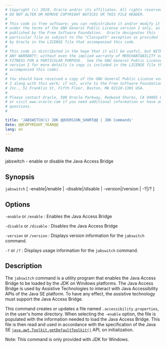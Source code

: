 ```yaml
---
# Copyright (c) 2019, Oracle and/or its affiliates. All rights reserved.
# DO NOT ALTER OR REMOVE COPYRIGHT NOTICES OR THIS FILE HEADER.
#
# This code is free software; you can redistribute it and/or modify it
# under the terms of the GNU General Public License version 2 only, as
# published by the Free Software Foundation.  Oracle designates this
# particular file as subject to the "Classpath" exception as provided
# by Oracle in the LICENSE file that accompanied this code.
#
# This code is distributed in the hope that it will be useful, but WITHOUT
# ANY WARRANTY; without even the implied warranty of MERCHANTABILITY or
# FITNESS FOR A PARTICULAR PURPOSE.  See the GNU General Public License
# version 2 for more details (a copy is included in the LICENSE file that
# accompanied this code).
#
# You should have received a copy of the GNU General Public License version
# 2 along with this work; if not, write to the Free Software Foundation,
# Inc., 51 Franklin St, Fifth Floor, Boston, MA 02110-1301 USA.
#
# Please contact Oracle, 500 Oracle Parkway, Redwood Shores, CA 94065 USA
# or visit www.oracle.com if you need additional information or have any
# questions.
#

title: 'JABSWITCH(1) JDK @@VERSION_SHORT@@ | JDK Commands'
date: @@COPYRIGHT_YEAR@@
lang: en
---
```


## Name

jabswitch - enable or disable the Java Access Bridge

## Synopsis

`jabswitch` \[ -enable|/enable | -disable|/disable | -version|/version | -?|/? \]

## Options

`-enable`
or
`/enable`
:   Enables the Java Access Bridge

`-disable`
or
`/disable`
:   Disables the Java Access Bridge

`-version`
or
`/version`
:   Displays version information for the `jabswitch` command.

`-?`
or
`/?`
:   Displays usage information for the `jabswitch` command.

## Description

The `jabswitch` command is a utility program that enables the
Java Access Bridge to be loaded by the JDK on Windows platforms.
The Java Access Bridge is used by Assistive Technologies
to interact with Java Accessibility APIs of the Java SE platform.
To have any effect, the assistive technology must support the Java Access Bridge.

This command creates or updates a file named `.accessibility.properties`,
in the user's home directory. When selecting the `-enable` option, the file
is populated with the information needed to load the Java Access Bridge.
This file is then read and used in accordance with the specification of the
Java SE
[`java.awt.Toolkit.getDefaultToolkit()`](../../api/java.desktop/java/awt/Toolkit.html#getDefaultToolkit())
API, on initialization.

Note: This command is only provided with JDK for Windows.
